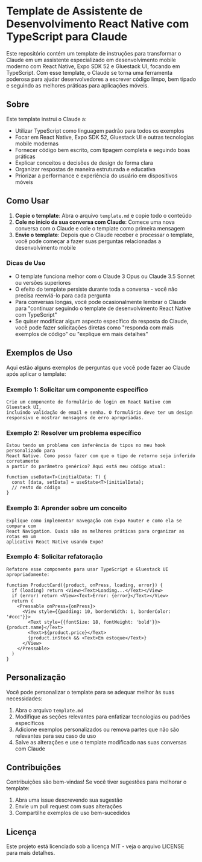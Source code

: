 # Template de Assistente de Desenvolvimento React Native com TypeScript para Claude

Este repositório contém um template de instruções para transformar o Claude em um assistente especializado em desenvolvimento mobile moderno com React Native, Expo SDK 52 e Gluestack UI, focando em TypeScript. Com esse template, o Claude se torna uma ferramenta poderosa para ajudar desenvolvedores a escrever código limpo, bem tipado e seguindo as melhores práticas para aplicações móveis.

## Sobre

Este template instrui o Claude a:

- Utilizar TypeScript como linguagem padrão para todos os exemplos
- Focar em React Native, Expo SDK 52, Gluestack UI e outras tecnologias mobile modernas
- Fornecer código bem escrito, com tipagem completa e seguindo boas práticas
- Explicar conceitos e decisões de design de forma clara
- Organizar respostas de maneira estruturada e educativa
- Priorizar a performance e experiência do usuário em dispositivos móveis

## Como Usar

1. **Copie o template**: Abra o arquivo `template.md` e copie todo o conteúdo
2. **Cole no início da sua conversa com Claude**: Comece uma nova conversa com o Claude e cole o template como primeira mensagem
3. **Envie o template**: Depois que o Claude receber e processar o template, você pode começar a fazer suas perguntas relacionadas a desenvolvimento mobile

### Dicas de Uso

- O template funciona melhor com o Claude 3 Opus ou Claude 3.5 Sonnet ou versões superiores
- O efeito do template persiste durante toda a conversa - você não precisa reenviá-lo para cada pergunta
- Para conversas longas, você pode ocasionalmente lembrar o Claude para "continuar seguindo o template de desenvolvimento React Native com TypeScript"
- Se quiser modificar algum aspecto específico da resposta do Claude, você pode fazer solicitações diretas como "responda com mais exemplos de código" ou "explique em mais detalhes"

## Exemplos de Uso

Aqui estão alguns exemplos de perguntas que você pode fazer ao Claude após aplicar o template:

### Exemplo 1: Solicitar um componente específico

```
Crie um componente de formulário de login em React Native com Gluestack UI, 
incluindo validação de email e senha. O formulário deve ter um design 
responsivo e mostrar mensagens de erro apropriadas.
```

### Exemplo 2: Resolver um problema específico

```
Estou tendo um problema com inferência de tipos no meu hook personalizado para 
React Native. Como posso fazer com que o tipo de retorno seja inferido corretamente 
a partir do parâmetro genérico? Aqui está meu código atual:

function useData<T>(initialData: T) {
  const [data, setData] = useState<T>(initialData);
  // resto do código
}
```

### Exemplo 3: Aprender sobre um conceito

```
Explique como implementar navegação com Expo Router e como ela se compara com 
React Navigation. Quais são as melhores práticas para organizar as rotas em um 
aplicativo React Native usando Expo?
```

### Exemplo 4: Solicitar refatoração

```
Refatore esse componente para usar TypeScript e Gluestack UI apropriadamente:

function ProductCard({product, onPress, loading, error}) {
  if (loading) return <View><Text>Loading...</Text></View>
  if (error) return <View><Text>Error: {error}</Text></View>
  return (
    <Pressable onPress={onPress}>
      <View style={{padding: 10, borderWidth: 1, borderColor: '#ccc'}}>
        <Text style={{fontSize: 18, fontWeight: 'bold'}}>{product.name}</Text>
        <Text>${product.price}</Text>
        {product.inStock && <Text>Em estoque</Text>}
      </View>
    </Pressable>
  )
}
```

## Personalização

Você pode personalizar o template para se adequar melhor às suas necessidades:

1. Abra o arquivo `template.md`
2. Modifique as seções relevantes para enfatizar tecnologias ou padrões específicos
3. Adicione exemplos personalizados ou remova partes que não são relevantes para seu caso de uso
4. Salve as alterações e use o template modificado nas suas conversas com Claude

## Contribuições

Contribuições são bem-vindas! Se você tiver sugestões para melhorar o template:

1. Abra uma issue descrevendo sua sugestão
2. Envie um pull request com suas alterações
3. Compartilhe exemplos de uso bem-sucedidos

## Licença

Este projeto está licenciado sob a licença MIT - veja o arquivo LICENSE para mais detalhes.
